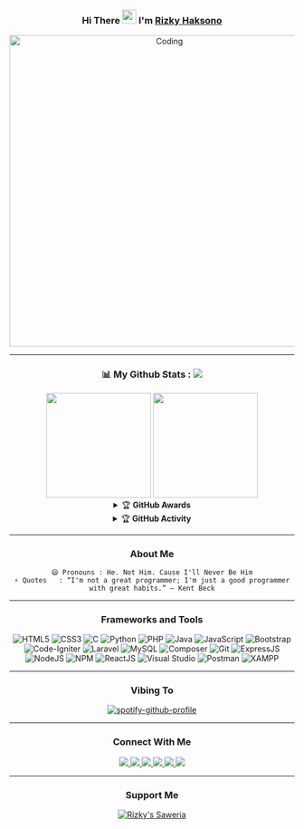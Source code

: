 <div align="center">

### Hi There <img src="https://camo.githubusercontent.com/e8e7b06ecf583bc040eb60e44eb5b8e0ecc5421320a92929ce21522dbc34c891/68747470733a2f2f6d656469612e67697068792e636f6d2f6d656469612f6876524a434c467a6361737252346961377a2f67697068792e676966" width="25px"> I'm [Rizky Haksono](https://rizkyhaksono.netlify.app/) 
<img src="https://github.com/SP-XD/SP-XD/blob/main/images/dev-working_rounded.gif?raw=true" href="https://github.com/sp-xd" alt="Coding"  width="550"/><br> 

------

### 📊 My Github Stats : ![](https://visitor-badge.glitch.me/badge?page_id=rizkyhaksono.rizkyhaksono)</strong>
  
<img height="185px" src="https://github-readme-stats.vercel.app/api?username=rizkyhaksono&show_icons=true">
<img height="185px" src="https://github-readme-stats.vercel.app/api/top-langs/?username=rizkyhaksono&layout=compact&langs_count=10">
    
<details>
    <summary>&#127942 <b>GitHub Awards</b></summary><br/>

![Github Trophy](https://github-profile-trophy.vercel.app/?username=rizkyhaksono)

</details>

<details>
    <summary>&#127942 <b>GitHub Activity</b></summary><br/>
  
![Metrics](https://metrics.lecoq.io/rizkyhaksono?template=classic&repositories.forks=true&languages=1&languages.colors=github&languages.threshold=0%25&config.timezone=Asia%2FMakassar)
  
</details> 

------

### About Me
```
😄 Pronouns : He. Not Him. Cause I'll Never Be Him
⚡ Quotes   : “I'm not a great programmer; I'm just a good programmer with great habits.” ― Kent Beck
```



------
### Frameworks and Tools

![HTML5](https://img.shields.io/badge/HTML5-E34F26?style=for-the-badge&logo=html5&logoColor=white)
![CSS3](https://img.shields.io/badge/CSS3-1572B6?style=for-the-badge&logo=css3&logoColor=white)
![C](https://img.shields.io/badge/C-00599C?style=for-the-badge&logo=c&logoColor=white)
![Python](https://img.shields.io/badge/Python-14354C?style=for-the-badge&logo=python&logoColor=white)
![PHP](https://img.shields.io/badge/PHP-777BB4?style=for-the-badge&logo=php&logoColor=white)
![Java](https://img.shields.io/badge/java-%23ED8B00.svg?style=for-the-badge&logo=java&logoColor=white)
![JavaScript](https://img.shields.io/badge/javascript-%23323330.svg?style=for-the-badge&logo=javascript&logoColor=%23F7DF1E)
![Bootstrap](https://img.shields.io/badge/Bootstrap-563D7C?style=for-the-badge&logo=bootstrap&logoColor=white)
![Code-Igniter](https://img.shields.io/badge/CodeIgniter-%23EF4223.svg?style=for-the-badge&logo=codeIgniter&logoColor=white)
![Laravel](https://img.shields.io/badge/Laravel-FF2D20?style=for-the-badge&logo=laravel&logoColor=white)
![MySQL](https://img.shields.io/badge/MySQL-00000F?style=for-the-badge&logo=mysql&logoColor=white)
![Composer](https://img.shields.io/badge/Composer-885630?style=for-the-badge&logo=Composer&logoColor=white)
![Git](https://img.shields.io/badge/git-%23F05033.svg?style=for-the-badge&logo=git&logoColor=white)
![ExpressJS](https://img.shields.io/badge/Express.js-000000?style=for-the-badge&logo=express&logoColor=white)
![NodeJS](https://img.shields.io/badge/Node.js-339933?style=for-the-badge&logo=nodedotjs&logoColor=white)
![NPM](https://img.shields.io/badge/npm-CB3837?style=for-the-badge&logo=npm&logoColor=white)
![ReactJS](https://img.shields.io/badge/React-20232A?style=for-the-badge&logo=react&logoColor=61DAFB)
![Visual Studio](https://img.shields.io/badge/Visual%20Studio-5C2D91.svg?style=for-the-badge&logo=visual-studio&logoColor=white)
![Postman](https://img.shields.io/badge/Postman-FF6C37?style=for-the-badge&logo=postman&logoColor=white)
![XAMPP](https://img.shields.io/badge/Xampp-F37623?style=for-the-badge&logo=xampp&logoColor=white)
  
------

### Vibing To
[![spotify-github-profile](https://spotify-github-profile.vercel.app/api/view?uid=pokopoy&cover_image=true&theme=novatorem&bar_color=53b14f&bar_color_cover=true)](https://spotify-github-profile.vercel.app/api/view?uid=pokopoy&redirect=true)

------

### Connect With Me
<a href="https://www.instagram.com/rizkyhaksonoo/"/>
  <img src="https://img.shields.io/badge/Instagram-E4405F?style=for-the-badge&logo=instagram&logoColor=white">
</a>
<a href="https://discordapp.com/users/445224810511859733/">
  <img src="https://img.shields.io/badge/Discord-7289DA?style=for-the-badge&logo=discord&logoColor=white">
</a>
<a href="https://open.spotify.com/user/pokopoy">
  <img src="https://img.shields.io/badge/Spotify-1ED760?&style=for-the-badge&logo=spotify&logoColor=white" />
</a>
<a href="https://github.com/rizkyhaksono">
  <img src="https://img.shields.io/badge/GitHub-100000?style=for-the-badge&logo=github&logoColor=white">
</a>
 <a href="https://steamcommunity.com/id/nateeonly">
  <img src="https://img.shields.io/badge/Steam-000000?style=for-the-badge&logo=steam&logoColor=white">
</a>
<a href="https://stackoverflow.com/users/15492744/natee">
  <img src="https://img.shields.io/badge/Stack_Overflow-FE7A16?style=for-the-badge&logo=stack-overflow&logoColor=white">
</a>

------

### Support Me
<a href="https://saweria.co/natee">
  <img alt="Rizky's Saweria" src="https://img.icons8.com/doodle/40/000000/money.png">
</a>

</div>
